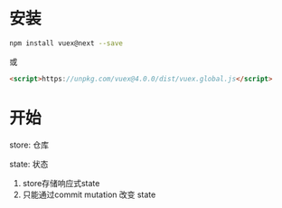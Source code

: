 
# 安装

```bash
npm install vuex@next --save
```
或
```html
<script>https://unpkg.com/vuex@4.0.0/dist/vuex.global.js</script>
```

# 开始

store: 仓库

state: 状态

1. store存储响应式state
2. 只能通过commit mutation 改变 state
